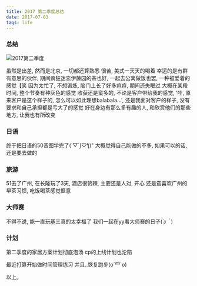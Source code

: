 ```yaml
---
title: 2017 第二季度总结
date: 2017-07-03
tags: life
---
```


### 总结

![2017第二季度](/media/img/2017Part2.png)

虽然是出差, 然而是北京, 一切都还算熟悉
很苦, 美式一天天的喝着
幸运的是有群有意思的伙伴, 期间疯狂迷恋伊藤园的茶也好, 一起去公寓做饭也罢, 一种被爱着的感觉【笑
因为太忙了, 不想锻炼, 脑门上长了好多痘痘, 期间还失眠过
大概在某段时间, 整个节奏有种灰色的感觉
收获还是蛮多的,
不论是客户带给我的感觉, '哇, 原来客户是这个样子的, 怎么可以如此理想balabala...',
还是我面对客户的样子, 没有要求和自己承担都是亏大了的感觉
好在身边有那么多有趣的人, 和欣赏他们的那些地方, 让我也有所改变

### 日语

终于把日语的50音图学完了(´▽`ʃ♡ƪ)"
大概觉得自己能做的不多, 如果可以的话, 还是要去做的

### 旅游

51去了广州, 在长隆玩了3天, 酒店很赞辣, 主要还是人对, 开心
还是蛮喜欢广州的早茶习惯, 吃饭喝茶感觉惬意

### 大师赛

不得不说, 能一直玩基三真的太幸福了
我们一起在yy看大师赛的日子(*´з｀*)

### 计划

第二季度的家居方案计划彻底泡汤
cp的上线计划也沦陷

最近打算开始做时间管理练习
并且..恢复跑步(o´罒`o)

以上。








